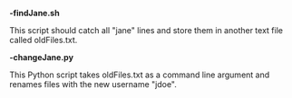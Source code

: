 **-findJane.sh**

This script should catch all "jane" lines and store them in another text file called oldFiles.txt.

**-changeJane.py**

This Python script takes oldFiles.txt as a command line argument and  renames files with the new username "jdoe".
